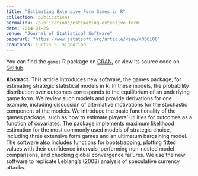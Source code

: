 ```yaml
---
title: "Estimating Extensive Form Games in R"
collection: publications
permalink: /publications/estimating-extensive-form
date: 2014-01-25
venue: "Journal of Statistical Software"
paperurl: "https://www.jstatsoft.org/article/view/v056i08"
coauthors: Curtis S. Signorino
---
```


You can find the `games` R package on [CRAN](https://cran.r-project.org/web/packages/games/index.html), or view its source code on [GitHub](https://github.com/brentonk/games).

**Abstract.** This article introduces new software, the games package, for estimating strategic statistical models in R. In these models, the probability distribution over outcomes corresponds to the equilibrium of an underlying game form. We review such models and provide derivations for one example, including discussion of alternative motivations for the stochastic component of the models. We introduce the basic functionality of the games package, such as how to estimate players’ utilities for outcomes as a function of covariates. The package implements maximum likelihood estimation for the most commonly used models of strategic choice, including three extensive form games and an ultimatum bargaining model. The software also includes functions for bootstrapping, plotting fitted values with their confidence intervals, performing non-nested model comparisons, and checking global convergence failures. We use the new software to replicate Leblang’s (2003) analysis of speculative currency attacks. 
